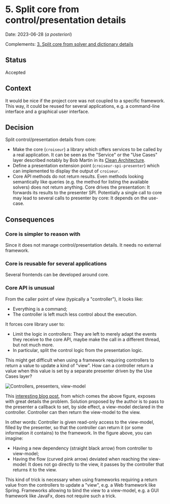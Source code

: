 <!--
SPDX-FileCopyrightText: 2023 Antoine Belvire
SPDX-License-Identifier: GPL-3.0-or-later
-->

# 5. Split core from control/presentation details

Date: 2023-06-28 (*a posteriori*)

Complements: [3. Split core from solver and dictionary details](0003-split-core-from-solver-and-dictionary-details.md)

## Status

Accepted

## Context

It would be nice if the project core was not coupled to a specific framework. This way, it could
be reused for several applications, e.g. a command-line interface and a graphical user interface.

## Decision

Split control/presentation details from core:

- Make the core (`croiseur`) a library which offers services to be called by a real application. It
  can be seen as the "Service" or the "Use Cases" layer described notably by Bob Martin in
  its [Clean Architecture](https://blog.cleancoder.com/uncle-bob/2012/08/13/the-clean-architecture.html).
- Define a presentation extension point (`croiseur-spi-presenter`) which can implemented to display
  the output of `croiseur`.
- Core API methods do not return results. Even methods looking semantically like queries (e.g. the
  method for listing the available solvers) does not return anything. Core drives the presentation:
  It forwards its results to the presenter SPI. Potentially a single call to core may lead to
  several calls to presenter by core: It depends on the use-case.

## Consequences

### Core is simpler to reason with

Since it does not manage control/presentation details. It needs no external framework.

### Core is reusable for several applications

Several frontends can be developed around core.

### Core API is unusual

From the caller point of view (typically a "controller"), it looks like:

- Everything is a command;
- The controller is left much less control about the execution.

It forces core library user to:

- Limit the logic in controllers: They are left to merely adapt the events they receive to the core
  API, maybe make the call in a different thread, but not much more.
- In particular, split the control logic from the presentation logic.

This might get difficult when using a framework requiring controllers to return a value to update a
kind of "view". How can a controller return a value when this value is set by a separate presenter
driven by the Use Cases layer?

![Controllers, presenters, view-model](https://plainionist.github.io/assets/clean-architecture/User.Interactor.Flow.png)

This [interesting blog post](https://www.plainionist.net/Implementing-Clean-Architecture-Controller-Presenter/),
from which comes the above figure, exposes with great details the problem. Solution proposed by
the author is to pass to the presenter a callback to set, by side effect, a view-model declared in
the controller. Controller can then return the view-model to the view.

In other words: Controller is given read-only access to the view-model, filled by the presenter,
so that the controller can return it (or some information it contains) to the framework. In the
figure above, you can imagine:

- Having a new dependency (straight black arrow) from controller to view-model;
- Having the flow (curved pink arrow) deviated when reaching the view-model: It does not go
  directly to the view, it passes by the controller that returns it to the view.

This kind of trick is necessary when using frameworks requiring a return value from the controllers
to update a "view", e.g. a Web framework like Spring. Frameworks allowing to bind the view to a
view-model, e.g. a GUI framework like JavaFx, does not require such a trick.
